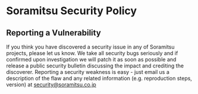 # Soramitsu Security Policy
## Reporting a Vulnerability
If you think you have discovered a security issue in any of Soramitsu projects, please let us know. We take all security bugs seriously and if confirmed upon investigation we will patch it as soon as possible and release a public security bulletin discussing the impact and crediting the discoverer. Reporting a security weakness is easy - just email us a description of the flaw and any related information (e.g. reproduction steps, version) at security@soramitsu.co.jp
